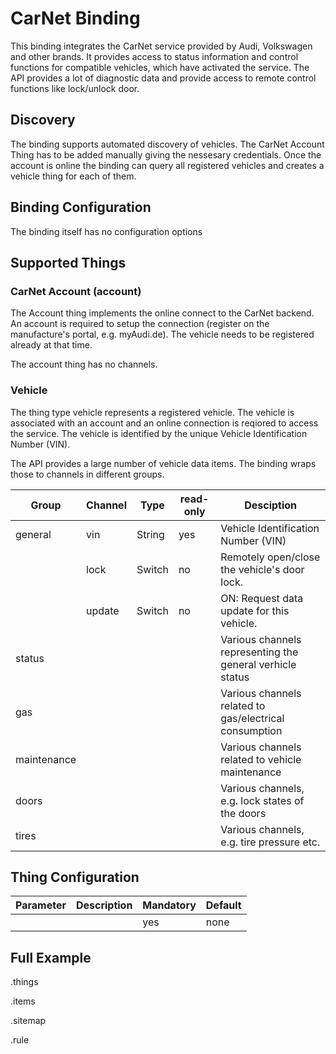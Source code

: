 # CarNet Binding

This binding integrates the CarNet service provided by Audi, Volkswagen and other brands.
It provides access to status information and control functions for compatible vehicles, which have activated the service.
The API provides a lot of diagnostic data and provide access to remote control functions like lock/unlock door.

## Discovery

The binding supports automated discovery of vehicles.
The CarNet Account Thing has to be added manually giving the nessesary credentials.
Once the account is online the binding can query all registered vehicles and creates a vehicle thing for each of them.

## Binding Configuration

The binding itself has no configuration options

## Supported Things

### CarNet Account (account)

The Account thing implements the online connect to the CarNet backend.
An account is required to setup the connection (register on the manufacture's portal, e.g. myAudi.de).
The vehicle needs to be registered already at that time.

The account thing has no channels.

### Vehicle

The thing type vehicle represents a registered vehicle.
The vehicle is associated with an account and an online connection is reqiored to access the service.
The vehicle is identified by the unique Vehicle Identification Number (VIN).

The API provides a large number of vehicle data items.
The binding wraps those to channels in different groups.

|Group      |Channel      |Type     |read-only|Desciption                                                  |
|-----------|-------------|---------|---------|------------------------------------------------------------|
|general    |vin          |String   |yes      |Vehicle Identification Number (VIN)                         |
|           |lock         |Switch   |no       |Remotely open/close the vehicle's door lock.                |
|           |update       |Switch   |no       |ON: Request data update for this vehicle.                   |
|status     |             |         |         |Various channels representing the general verhicle status   |
|gas        |             |         |         |Various channels related to gas/electrical consumption      |
|maintenance|             |         |         |Various channels related to vehicle maintenance             |
|doors      |             |         |         |Various channels, e.g. lock states of the doors             |
|tires      |             |         |         |Various channels, e.g. tire pressure etc.                   |

## Thing Configuration

|Parameter         |Description                                               |Mandatory|Default           |
|------------------|----------------------------------------------------------|---------|------------------|
|                  |                                                          |    yes  |none              |


## Full Example

.things

.items

.sitemap

.rule
